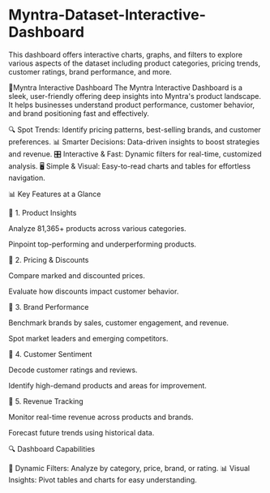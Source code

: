 # Myntra-Dataset-Interactive-Dashboard
This dashboard offers interactive charts, graphs, and filters to explore various aspects of the dataset including product categories, pricing trends, customer ratings, brand performance, and more.


🚀Myntra Interactive Dashboard 
The Myntra Interactive Dashboard is a sleek, user-friendly offering deep insights into Myntra's product landscape. It helps businesses understand product performance, customer behavior, and brand positioning fast and effectively.


🔍 Spot Trends: Identify pricing patterns, best-selling brands, and customer preferences.
📊 Smarter Decisions: Data-driven insights to boost strategies and revenue.
🎛️ Interactive & Fast: Dynamic filters for real-time, customized analysis.
🖥️ Simple & Visual: Easy-to-read charts and tables for effortless navigation.

📊 Key Features at a Glance

📌 1. Product Insights

Analyze 81,365+ products across various categories.

Pinpoint top-performing and underperforming products.

📌 2. Pricing & Discounts

Compare marked and discounted prices.

Evaluate how discounts impact customer behavior.

📌 3. Brand Performance

Benchmark brands by sales, customer engagement, and revenue.

Spot market leaders and emerging competitors.

📌 4. Customer Sentiment

Decode customer ratings and reviews.

Identify high-demand products and areas for improvement.

📌 5. Revenue Tracking

Monitor real-time revenue across products and brands.

Forecast future trends using historical data.

🔍 Dashboard Capabilities

🎯 Dynamic Filters: Analyze by category, price, brand, or rating.
📊 Visual Insights: Pivot tables and charts for easy understanding.


